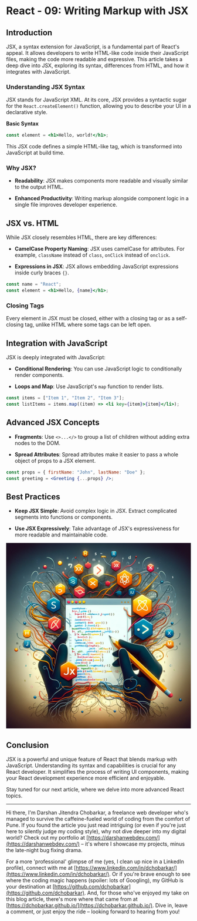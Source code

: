 # React - 09: Writing Markup with JSX

## Introduction

JSX, a syntax extension for JavaScript, is a fundamental part of React's appeal. It allows developers to write HTML-like code inside their JavaScript files, making the code more readable and expressive. This article takes a deep dive into JSX, exploring its syntax, differences from HTML, and how it integrates with JavaScript.

### Understanding JSX Syntax

JSX stands for JavaScript XML. At its core, JSX provides a syntactic sugar for the `React.createElement()` function, allowing you to describe your UI in a declarative style.

**Basic Syntax**

```jsx
const element = <h1>Hello, world!</h1>;
```

This JSX code defines a simple HTML-like tag, which is transformed into JavaScript at build time.

### Why JSX?

- **Readability**: JSX makes components more readable and visually similar to the output HTML.

- **Enhanced Productivity**: Writing markup alongside component logic in a single file improves developer experience.

## JSX vs. HTML

While JSX closely resembles HTML, there are key differences:

- **CamelCase Property Naming**: JSX uses camelCase for attributes. For example, `className` instead of `class`, `onClick` instead of `onclick`.

- **Expressions in JSX**: JSX allows embedding JavaScript expressions inside curly braces `{}`.

```jsx
const name = "React";
const element = <h1>Hello, {name}</h1>;
```

### Closing Tags

Every element in JSX must be closed, either with a closing tag or as a self-closing tag, unlike HTML where some tags can be left open.

## Integration with JavaScript

JSX is deeply integrated with JavaScript:

- **Conditional Rendering**: You can use JavaScript logic to conditionally render components.

- **Loops and Map**: Use JavaScript's `map` function to render lists.

```jsx
const items = ["Item 1", "Item 2", "Item 3"];
const listItems = items.map((item) => <li key={item}>{item}</li>);
```

## Advanced JSX Concepts

- **Fragments**: Use `<>...</>` to group a list of children without adding extra nodes to the DOM.

- **Spread Attributes**: Spread attributes make it easier to pass a whole object of props to a JSX element.

```jsx
const props = { firstName: "John", lastName: "Doe" };
const greeting = <Greeting {...props} />;
```

## Best Practices

- **Keep JSX Simple**: Avoid complex logic in JSX. Extract complicated segments into functions or components.

- **Use JSX Expressively**: Take advantage of JSX's expressiveness for more readable and maintainable code.

![React Concepts](images/react_blog_9.png "Writing Markup with JSX")

## Conclusion

JSX is a powerful and unique feature of React that blends markup with JavaScript. Understanding its syntax and capabilities is crucial for any React developer. It simplifies the process of writing UI components, making your React development experience more efficient and enjoyable.

Stay tuned for our next article, where we delve into more advanced React topics.

---

Hi there, I'm Darshan Jitendra Chobarkar, a freelance web developer who's managed to survive the caffeine-fueled world of coding from the comfort of Pune. If you found the article you just read intriguing (or even if you're just here to silently judge my coding style), why not dive deeper into my digital world? Check out my portfolio at [https://darshanwebdev.com/](https://darshanwebdev.com/) – it's where I showcase my projects, minus the late-night bug fixing drama.

For a more 'professional' glimpse of me (yes, I clean up nice in a LinkedIn profile), connect with me at [https://www.linkedin.com/in/dchobarkar/](https://www.linkedin.com/in/dchobarkar/). Or if you're brave enough to see where the coding magic happens (spoiler: lots of Googling), my GitHub is your destination at [https://github.com/dchobarkar](https://github.com/dchobarkar). And, for those who've enjoyed my take on this blog article, there's more where that came from at [https://dchobarkar.github.io/](https://dchobarkar.github.io/). Dive in, leave a comment, or just enjoy the ride – looking forward to hearing from you!

